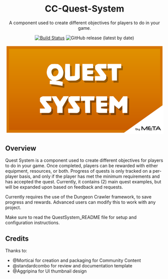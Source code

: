 <div align="center">

# CC-Quest-System

A component used to create different objectives for players to do in your game.

[![Build Status](https://github.com/Core-Team-META/CC-Quest-System/workflows/CI/badge.svg)](https://github.com/Core-Team-META/CC-Quest-System/actions/workflows/ci.yml?query=workflow%3ACI%29)
![GitHub release (latest by date)](https://img.shields.io/github/v/release/Core-Team-META/CC-Quest-System?style=plastic)

![TitleCard](/Screenshots/TitleCard.png)

</div>

## Overview

Quest System is a component used to create different objectives for players to do in your game. Once completed, players can be rewarded with either equipment, resources, or both. Progress of quests is only tracked on a per-player basis, and only if the player has met the minimum requirements and has accepted the quest. Currently, it contains (2) main quest examples, but will be expanded upon based on feedback and requests.

Currently requires the use of the Dungeon Crawler framework, to save progress and rewards. Advanced users can modify this to work with any project.

Make sure to read the QuestSystem_README file for setup and configuration instructions.

## Credits

Thanks to:

- @Morticai for creation and packaging for Community Content
- @standardcombo for review and documentation template
- @Aggripina for UI thumbnail design
